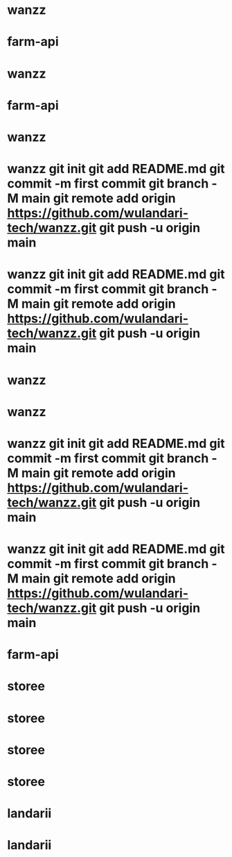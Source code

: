 # wanzz
# farm-api
# wanzz
# farm-api
# wanzz
# wanzz git init git add README.md git commit -m first commit git branch -M main git remote add origin https://github.com/wulandari-tech/wanzz.git git push -u origin main
# wanzz git init git add README.md git commit -m first commit git branch -M main git remote add origin https://github.com/wulandari-tech/wanzz.git git push -u origin main
# wanzz
# wanzz
# wanzz git init git add README.md git commit -m first commit git branch -M main git remote add origin https://github.com/wulandari-tech/wanzz.git git push -u origin main
# wanzz git init git add README.md git commit -m first commit git branch -M main git remote add origin https://github.com/wulandari-tech/wanzz.git git push -u origin main
# farm-api
# storee
# storee
# storee
# storee
# landarii
# landarii
